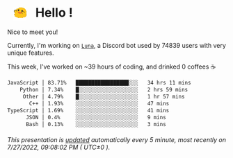 <h1>   <img src="./spoinky.gif" style="vertical-align:middle;" width="30px">   Hello ! </h1>

Nice to meet you!

Currently, I'm working on <a href='https://github.com/Asgarrrr/Luna'>`Luna`</a>, a Discord bot used by 74839 users with very unique features.

This week, I've worked on ~39 hours of coding, and drinked 0 coffees ☕

```
JavaScript │ 83.71%   █████████████████░░░   34 hrs 11 mins
    Python │ 7.34%    █░░░░░░░░░░░░░░░░░░░   2 hrs 59 mins
     Other │ 4.79%    █░░░░░░░░░░░░░░░░░░░   1 hr 57 mins
       C++ │ 1.93%    ░░░░░░░░░░░░░░░░░░░░   47 mins
TypeScript │ 1.69%    ░░░░░░░░░░░░░░░░░░░░   41 mins
      JSON │ 0.4%     ░░░░░░░░░░░░░░░░░░░░   9 mins
      Bash │ 0.13%    ░░░░░░░░░░░░░░░░░░░░   3 mins
```

###### This presentation is [updated](https://github.com/Asgarrrr) automatically every 5 minute, most recently on 7/27/2022, 09:08:02 PM ( UTC±0 ).